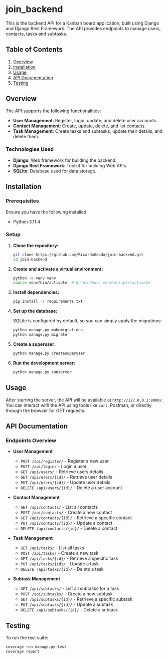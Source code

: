 # join_backend

This is the backend API for a Kanban board application, built using Django and Django Rest Framework. The API provides endpoints to manage users, contacts, tasks and subtasks.

## Table of Contents

1. [Overview](#overview)
2. [Installation](#installation)
3. [Usage](#usage)
4. [API Documentation](#api-documentation)
5. [Testing](#testing)


## Overview

The API supports the following functionalities:
- **User Management**: Register, login, update, and delete user accounts.
- **Contact Management**: Create, update, delete, and list contacts.
- **Task Management**: Create tasks and subtasks, update their details, and delete them.

### Technologies Used

- **Django**: Web framework for building the backend.
- **Django Rest Framework**: Toolkit for building Web APIs.
- **SQLite**: Database used for data storage.

## Installation

### Prerequisites

Ensure you have the following installed:
- Python 3.11.4

### Setup

1. **Clone the repository:**

    ```bash
    git clone https://github.com/RicardoGeada/join-backend.git
    cd join-backend
    ```

2. **Create and activate a virtual environment:**

    ```bash
    python -m venv venv
    source venv/bin/activate  # On Windows: venv\Scripts\activate
    ```

3. **Install dependencies:**

    ```bash
    pip install -r requirements.txt
    ```

4. **Set up the database:**

    SQLite is configured by default, so you can simply apply the migrations:

    ```bash
    python manage.py makemigrations
    python manage.py migrate
    ```

5. **Create a superuser:**

    ```bash
    python manage.py createsuperuser
    ```

6. **Run the development server:**

    ```bash
    python manage.py runserver
    ```


## Usage

After starting the server, the API will be available at `http://127.0.0.1:8000/`. You can interact with the API using tools like `curl`, Postman, or directly through the browser for GET requests.


## API Documentation

### Endpoints Overview

- **User Management**
  - `POST /api/register/` - Register a new user
  - `POST /api/login/` - Login a user
  - `GET /api/users/` - Retrieve users details
  - `GET /api/users/{id}/` - Retrieve user details
  - `PUT /api/users/{id}/` - Update user details
  - `DELETE /api/users/{id}/` - Delete a user account

- **Contact Management**
  - `GET /api/contacts/` - List all contacts
  - `POST /api/contacts/` - Create a new contact
  - `GET /api/contacts/{id}/` - Retrieve a specific contact
  - `PUT /api/contacts/{id}/` - Update a contact
  - `DELETE /api/contacts/{id}/` - Delete a contact

- **Task Management**
  - `GET /api/tasks/` - List all tasks
  - `POST /api/tasks/` - Create a new task
  - `GET /api/tasks/{id}/` - Retrieve a specific task
  - `PUT /api/tasks/{id}/` - Update a task
  - `DELETE /api/tasks/{id}/` - Delete a task

- **Subtask Management**
  - `GET /api/subtasks/` - List all subtasks for a task
  - `POST /api/subtasks/` - Create a new subtask
  - `GET /api/subtasks/{id}/` - Retrieve a specific subtask
  - `PUT /api/subtasks/{id}/` - Update a subtask
  - `DELETE /api/subtasks/{id}/` - Delete a subtask


## Testing

To run the test suite:

```bash
coverage run manage.py test
coverage report
